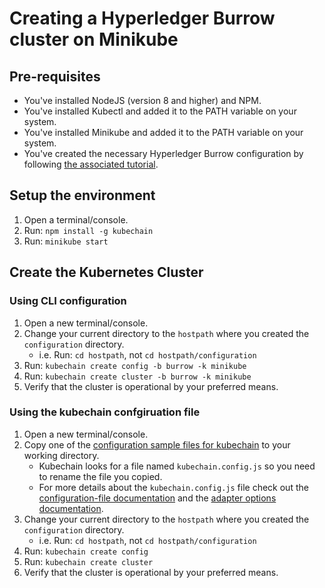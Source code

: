 # Creating a Hyperledger Burrow cluster on Minikube

## Pre-requisites
- You've installed NodeJS (version 8 and higher) and NPM.
- You've installed Kubectl and added it to the PATH variable on your system.
- You've installed Minikube and added it to the PATH variable on your system.
- You've created the necessary Hyperledger Burrow configuration by following [the associated tutorial](configuration.md).

## Setup the environment
1. Open a terminal/console.
1. Run: ``npm install -g kubechain``
1. Run: ``minikube start``

## Create the Kubernetes Cluster

### Using CLI configuration
1. Open a new terminal/console.
1. Change your current directory to the ``hostpath`` where you created the ``configuration`` directory.
   - i.e. Run: ``cd hostpath``, not `cd hostpath/configuration`
1. Run: ``kubechain create config -b burrow -k minikube``
1. Run: ``kubechain create cluster -b burrow -k minikube``
1. Verify that the cluster is operational by your preferred means.

### Using the kubechain confgiruation file
1. Open a new terminal/console.
1. Copy one of the [configuration sample files for kubechain](/docs/tutorials/burrow/configuration-samples/kubechain) to your working directory.
   - Kubechain looks for a file named ``kubechain.config.js`` so you need to rename the file you copied.
   - For more details about the ``kubechain.config.js`` file check out the [configuration-file documentation](docs/kubechain/configuration-file.md) and the [adapter options documentation](docs/burrow/options.md).
1. Change your current directory to the ``hostpath`` where you created the ``configuration`` directory.
   - i.e. Run: ``cd hostpath``, not `cd hostpath/configuration`
1. Run: ``kubechain create config``
1. Run: ``kubechain create cluster``
1. Verify that the cluster is operational by your preferred means.